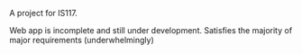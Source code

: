 A project for IS117.

Web app is incomplete and still under development. Satisfies the majority of major requirements (underwhelmingly)
